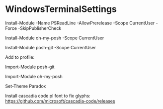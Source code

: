 # WindowsTerminalSettings

Install-Module -Name PSReadLine -AllowPrerelease -Scope CurrentUser -Force -SkipPublisherCheck

Install-Module oh-my-posh -Scope CurrentUser

Install-Module posh-git -Scope CurrentUser

Add to profile:

Import-Module posh-git

Import-Module oh-my-posh

Set-Theme Paradox

Install cascadia code pl font to fix glyphs:
https://github.com/microsoft/cascadia-code/releases
